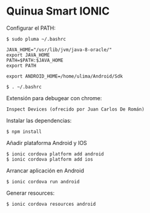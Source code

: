 # Quinua Smart IONIC

Configurar el PATH:

    $ sudo pluma ~/.bashrc

    JAVA_HOME="/usr/lib/jvm/java-8-oracle/"
    export JAVA_HOME
    PATH=$PATH:$JAVA_HOME
    export PATH

    export ANDROID_HOME=/home/ulima/Android/Sdk

    $ . ~/.bashrc

Extensión para debugear con chrome:

    Inspect Devices (ofrecido por Juan Carlos De Román)
    
Instalar las dependencias:

    $ npm install

Añadir plataforma Android y IOS

    $ ionic cordova platform add android
    $ ionic cordova platform add ios

Arrancar aplicación en Android

    $ ionic cordova run android

Generar resources:

    $ ionic cordova resources android